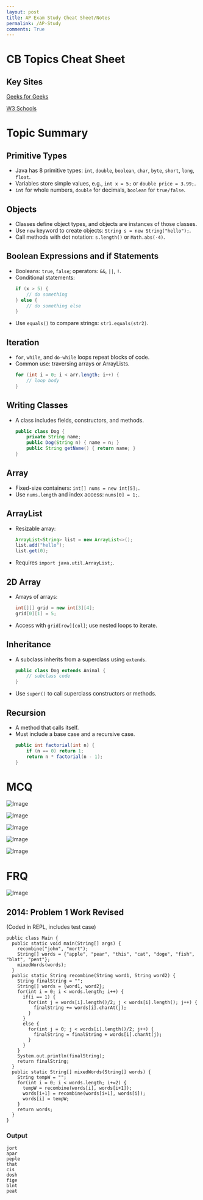```yaml
---
layout: post
title: AP Exam Study Cheat Sheet/Notes
permalink: /AP-Study
comments: True
---
```

# CB Topics Cheat Sheet

## Key Sites
[Geeks for Geeks](https://www.geeksforgeeks.org/java/)

[W3 Schools](https://www.w3schools.com/java/)

# Topic Summary
## Primitive Types
- Java has 8 primitive types: `int`, `double`, `boolean`, `char`, `byte`, `short`, `long`, `float`.
- Variables store simple values, e.g., `int x = 5;` or `double price = 3.99;`.
- `int` for whole numbers, `double` for decimals, `boolean` for `true/false`.

## Objects
- Classes define object types, and objects are instances of those classes.
- Use `new` keyword to create objects: `String s = new String("hello");`.
- Call methods with dot notation: `s.length()` or `Math.abs(-4)`.

## Boolean Expressions and if Statements
- Booleans: `true`, `false`; operators: `&&`, `||`, `!`.
- Conditional statements:
  ```java
  if (x > 5) {
      // do something
  } else {
      // do something else
  }
  ```
- Use `equals()` to compare strings: `str1.equals(str2)`.

## Iteration
- `for`, `while`, and `do-while` loops repeat blocks of code.
- Common use: traversing arrays or ArrayLists.
  ```java
  for (int i = 0; i < arr.length; i++) {
      // loop body
  }
  ```

## Writing Classes
- A class includes fields, constructors, and methods.
  ```java
  public class Dog {
      private String name;
      public Dog(String n) { name = n; }
      public String getName() { return name; }
  }
  ```

## Array
- Fixed-size containers: `int[] nums = new int[5];`.
- Use `nums.length` and index access: `nums[0] = 1;`.

## ArrayList
- Resizable array: 
  ```java
  ArrayList<String> list = new ArrayList<>();
  list.add("hello");
  list.get(0);
  ```
- Requires `import java.util.ArrayList;`.

## 2D Array
- Arrays of arrays:
  ```java
  int[][] grid = new int[3][4];
  grid[0][1] = 5;
  ```
- Access with `grid[row][col]`; use nested loops to iterate.

## Inheritance
- A subclass inherits from a superclass using `extends`.
  ```java
  public class Dog extends Animal {
      // subclass code
  }
  ```
- Use `super()` to call superclass constructors or methods.

## Recursion
- A method that calls itself.
- Must include a base case and a recursive case.
  ```java
  public int factorial(int n) {
      if (n == 0) return 1;
      return n * factorial(n - 1);
  }
  ```

# MCQ

![Image](https://github.com/user-attachments/assets/cc276163-0bc3-4427-ae16-4317c21ef6a1)

![Image](https://github.com/user-attachments/assets/414773e2-ceb6-4c12-acbc-3508aa56acc2)

![Image](https://github.com/user-attachments/assets/e37a3ea3-26f2-4895-864a-5a9ec8b6c052)

![Image](https://github.com/user-attachments/assets/add2d5b8-fe92-4c91-8c96-df7f6081ffe0)

![Image](https://github.com/user-attachments/assets/50214dbd-88a4-4d91-a27d-edf16eeb1e50)

# FRQ

![Image](https://github.com/user-attachments/assets/88f062ba-c37c-4274-ae70-501dc553d7ec)

## 2014: Problem 1 Work Revised
(Coded in REPL, includes test case)
```
public class Main {
  public static void main(String[] args) {
    recombine("john", "mort");
    String[] words = {"apple", "pear", "this", "cat", "doge", "fish", "blat", "pent"};
    mixedWords(words);
  }
  public static String recombine(String word1, String word2) {
    String finalString = "";
    String[] words = {word1, word2};
    for(int i = 0; i < words.length; i++) {
      if(i == 1) {
        for(int j = words[i].length()/2; j < words[i].length(); j++) {
          finalString += words[i].charAt(j);
        }
      }
      else {
        for(int j = 0; j < words[i].length()/2; j++) {
          finalString = finalString + words[i].charAt(j);
        }
      }
    }
    System.out.println(finalString);
    return finalString;
  }
  public static String[] mixedWords(String[] words) {
    String tempW = "";
    for(int i = 0; i < words.length; i+=2) { 
      tempW = recombine(words[i], words[i+1]);
      words[i+1] = recombine(words[i+1], words[i]);
      words[i] = tempW;
    }
    return words;
  }
}
```
### Output
```
jort
apar
peple
that
cis
dosh
fige
blnt
peat
```